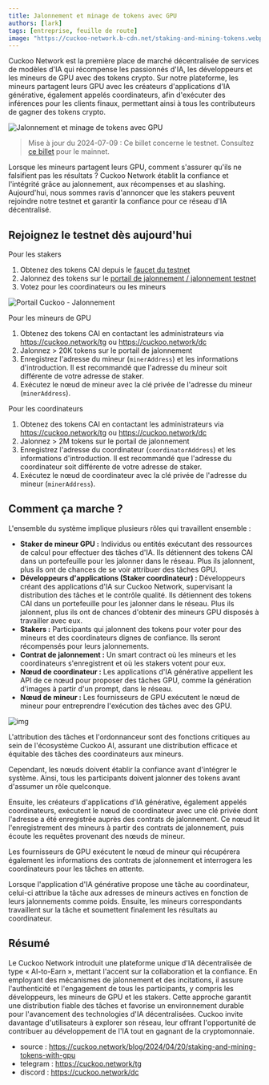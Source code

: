 ```yaml
---
title: Jalonnement et minage de tokens avec GPU
authors: [lark]
tags: [entreprise, feuille de route]
image: "https://cuckoo-network.b-cdn.net/staking-and-mining-tokens.webp"
---
```


Cuckoo Network est la première place de marché décentralisée de services de modèles d'IA qui récompense les passionnés d'IA, les développeurs et les mineurs de GPU avec des tokens crypto. Sur notre plateforme, les mineurs partagent leurs GPU avec les créateurs d'applications d'IA générative, également appelés coordinateurs, afin d'exécuter des inférences pour les clients finaux, permettant ainsi à tous les contributeurs de gagner des tokens crypto.

![Jalonnement et minage de tokens avec GPU](https://cuckoo-network.b-cdn.net/staking-and-mining-tokens.webp "Jalonnement et minage de tokens avec GPU")

> Mise à jour du 2024-07-09 : Ce billet concerne le testnet. Consultez [ce billet](/blog/2024/07/15/cuckoo-network-mining-gpu-july-2024) pour le mainnet.

Lorsque les mineurs partagent leurs GPU, comment s'assurer qu'ils ne falsifient pas les résultats ? Cuckoo Network établit la confiance et l'intégrité grâce au jalonnement, aux récompenses et au slashing. Aujourd'hui, nous sommes ravis d'annoncer que les stakers peuvent rejoindre notre testnet et garantir la confiance pour ce réseau d'IA décentralisé.

## **Rejoignez le testnet dès aujourd'hui**

Pour les stakers

1. Obtenez des tokens CAI depuis le [faucet du testnet](https://cuckoo.network/portal/faucet)
2. Jalonnez des tokens sur le [portail de jalonnement / jalonnement testnet](https://cuckoo.network/portal/staking/testnet)
3. Votez pour les coordinateurs ou les mineurs

![Portail Cuckoo - Jalonnement](https://cuckoo-network.b-cdn.net/staking-portal-screenshot.webp "Portail Cuckoo - Jalonnement")

Pour les mineurs de GPU

1. Obtenez des tokens CAI en contactant les administrateurs via https://cuckoo.network/tg ou https://cuckoo.network/dc
2. Jalonnez > 20K tokens sur le portail de jalonnement
3. Enregistrez l'adresse du mineur (`minerAddress`) et les informations d'introduction. Il est recommandé que l'adresse du mineur soit différente de votre adresse de staker.
4. Exécutez le nœud de mineur avec la clé privée de l'adresse du mineur (`minerAddress`).

Pour les coordinateurs

1. Obtenez des tokens CAI en contactant les administrateurs via https://cuckoo.network/tg ou https://cuckoo.network/dc
2. Jalonnez > 2M tokens sur le portail de jalonnement
3. Enregistrez l'adresse du coordinateur (`coordinatorAddress`) et les informations d'introduction. Il est recommandé que l'adresse du coordinateur soit différente de votre adresse de staker.
4. Exécutez le nœud de coordinateur avec la clé privée de l'adresse du mineur (`minerAddress`).

## **Comment ça marche ?**

L'ensemble du système implique plusieurs rôles qui travaillent ensemble :

- **Staker de mineur GPU :** Individus ou entités exécutant des ressources de calcul pour effectuer des tâches d'IA. Ils détiennent des tokens CAI dans un portefeuille pour les jalonner dans le réseau. Plus ils jalonnent, plus ils ont de chances de se voir attribuer des tâches GPU.
- **Développeurs d'applications (Staker coordinateur) :** Développeurs créant des applications d'IA sur Cuckoo Network, supervisant la distribution des tâches et le contrôle qualité. Ils détiennent des tokens CAI dans un portefeuille pour les jalonner dans le réseau. Plus ils jalonnent, plus ils ont de chances d'obtenir des mineurs GPU disposés à travailler avec eux.
- **Stakers :** Participants qui jalonnent des tokens pour voter pour des mineurs et des coordinateurs dignes de confiance. Ils seront récompensés pour leurs jalonnements.
- **Contrat de jalonnement :** Un smart contract où les mineurs et les coordinateurs s'enregistrent et où les stakers votent pour eux.
- **Nœud de coordinateur :** Les applications d'IA générative appellent les API de ce nœud pour proposer des tâches GPU, comme la génération d'images à partir d'un prompt, dans le réseau.
- **Nœud de mineur :** Les fournisseurs de GPU exécutent le nœud de mineur pour entreprendre l'exécution des tâches avec des GPU.

![img](https://cuckoo-network.b-cdn.net/cuckoo-staking@2x.webp)

L'attribution des tâches et l'ordonnanceur sont des fonctions critiques au sein de l'écosystème Cuckoo AI, assurant une distribution efficace et équitable des tâches des coordinateurs aux mineurs.

Cependant, les nœuds doivent établir la confiance avant d'intégrer le système. Ainsi, tous les participants doivent jalonner des tokens avant d'assumer un rôle quelconque.

Ensuite, les créateurs d'applications d'IA générative, également appelés coordinateurs, exécutent le nœud de coordinateur avec une clé privée dont l'adresse a été enregistrée auprès des contrats de jalonnement. Ce nœud lit l'enregistrement des mineurs à partir des contrats de jalonnement, puis écoute les requêtes provenant des nœuds de mineur.

Les fournisseurs de GPU exécutent le nœud de mineur qui récupérera également les informations des contrats de jalonnement et interrogera les coordinateurs pour les tâches en attente.

Lorsque l'application d'IA générative propose une tâche au coordinateur, celui-ci attribue la tâche aux adresses de mineurs actives en fonction de leurs jalonnements comme poids. Ensuite, les mineurs correspondants travaillent sur la tâche et soumettent finalement les résultats au coordinateur.

## **Résumé**

Le Cuckoo Network introduit une plateforme unique d'IA décentralisée de type « AI-to-Earn », mettant l'accent sur la collaboration et la confiance. En employant des mécanismes de jalonnement et des incitations, il assure l'authenticité et l'engagement de tous les participants, y compris les développeurs, les mineurs de GPU et les stakers. Cette approche garantit une distribution fiable des tâches et favorise un environnement durable pour l'avancement des technologies d'IA décentralisées. Cuckoo invite davantage d'utilisateurs à explorer son réseau, leur offrant l'opportunité de contribuer au développement de l'IA tout en gagnant de la cryptomonnaie.

- source : https://cuckoo.network/blog/2024/04/20/staking-and-mining-tokens-with-gpu
- telegram : https://cuckoo.network/tg
- discord : https://cuckoo.network/dc